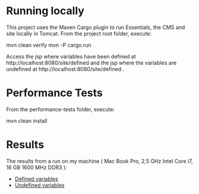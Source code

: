 # Running locally

This project uses the Maven Cargo plugin to run Essentials, the CMS and site locally in Tomcat.
From the project root folder, execute:

  mvn clean verify
  mvn -P cargo.run

Access the jsp where variables have been defined at http://localhost:8080/site/defined and
the jsp where the variables are undefined at http://localhost:8080/site/defined .

# Performance Tests

From the performance-tests folder, execute:

mvn clean install


# Results

The results from a run on my machine ( Mac Book Pro, 2,5 GHz Intel Core i7, 16 GB 1600 MHz DDR3 ):

* [Defined variables](./results/definedvariablessimulation-1448660262189/index.html)
* [Undefined variables](./results/undefinedvariablessimulation-1448660371839/index.html)

